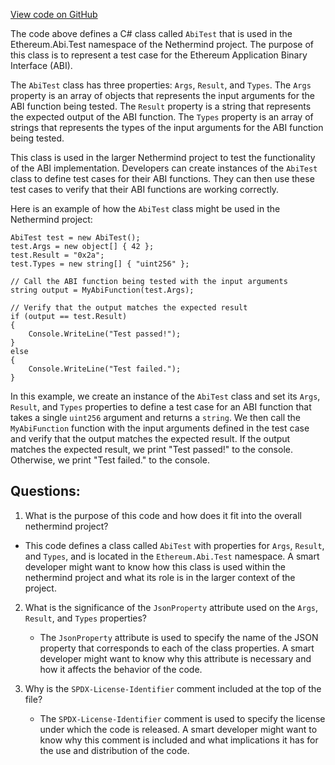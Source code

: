 [View code on GitHub](https://github.com/nethermindeth/nethermind/Ethereum.Abi.Test/AbiTest.cs)

The code above defines a C# class called `AbiTest` that is used in the Ethereum.Abi.Test namespace of the Nethermind project. The purpose of this class is to represent a test case for the Ethereum Application Binary Interface (ABI). 

The `AbiTest` class has three properties: `Args`, `Result`, and `Types`. The `Args` property is an array of objects that represents the input arguments for the ABI function being tested. The `Result` property is a string that represents the expected output of the ABI function. The `Types` property is an array of strings that represents the types of the input arguments for the ABI function being tested. 

This class is used in the larger Nethermind project to test the functionality of the ABI implementation. Developers can create instances of the `AbiTest` class to define test cases for their ABI functions. They can then use these test cases to verify that their ABI functions are working correctly. 

Here is an example of how the `AbiTest` class might be used in the Nethermind project:

```
AbiTest test = new AbiTest();
test.Args = new object[] { 42 };
test.Result = "0x2a";
test.Types = new string[] { "uint256" };

// Call the ABI function being tested with the input arguments
string output = MyAbiFunction(test.Args);

// Verify that the output matches the expected result
if (output == test.Result)
{
    Console.WriteLine("Test passed!");
}
else
{
    Console.WriteLine("Test failed.");
}
```

In this example, we create an instance of the `AbiTest` class and set its `Args`, `Result`, and `Types` properties to define a test case for an ABI function that takes a single `uint256` argument and returns a `string`. We then call the `MyAbiFunction` function with the input arguments defined in the test case and verify that the output matches the expected result. If the output matches the expected result, we print "Test passed!" to the console. Otherwise, we print "Test failed." to the console.
## Questions: 
 1. What is the purpose of this code and how does it fit into the overall nethermind project?
   - This code defines a class called `AbiTest` with properties for `Args`, `Result`, and `Types`, and is located in the `Ethereum.Abi.Test` namespace. A smart developer might want to know how this class is used within the nethermind project and what its role is in the larger context of the project.

2. What is the significance of the `JsonProperty` attribute used on the `Args`, `Result`, and `Types` properties?
   - The `JsonProperty` attribute is used to specify the name of the JSON property that corresponds to each of the class properties. A smart developer might want to know why this attribute is necessary and how it affects the behavior of the code.

3. Why is the `SPDX-License-Identifier` comment included at the top of the file?
   - The `SPDX-License-Identifier` comment is used to specify the license under which the code is released. A smart developer might want to know why this comment is included and what implications it has for the use and distribution of the code.